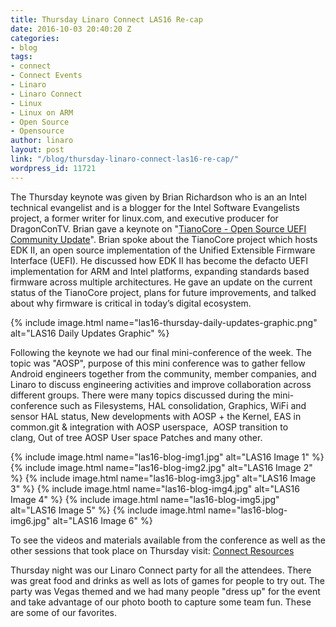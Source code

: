 ```yaml
---
title: Thursday Linaro Connect LAS16 Re-cap
date: 2016-10-03 20:40:20 Z
categories:
- blog
tags:
- connect
- Connect Events
- Linaro
- Linaro Connect
- Linux
- Linux on ARM
- Open Source
- Opensource
author: linaro
layout: post
link: "/blog/thursday-linaro-connect-las16-re-cap/"
wordpress_id: 11721
---
```


The Thursday keynote was given by Brian Richardson who is an an Intel technical evangelist and is a blogger for the Intel Software Evangelists project, a former writer for linux.com, and executive producer for DragonConTV. Brian gave a keynote on "[TianoCore - Open Source UEFI Community Update](https://www.youtube.com/watch?v=kQ5X8vqdSu0)". Brian spoke about the TianoCore project which hosts EDK II, an open source implementation of the Unified Extensible Firmware Interface (UEFI). He discussed how EDK II has become the defacto UEFI implementation for ARM and Intel platforms, expanding standards based firmware across multiple architectures. He gave an update on the current status of the TianoCore project, plans for future improvements, and talked about why firmware is critical in today’s digital ecosystem.

{% include image.html name="las16-thursday-daily-updates-graphic.png" alt="LAS16 Daily Updates Graphic" %}


Following the keynote we had our final mini-conference of the week. The topic was "AOSP", purpose of this mini conference was to gather fellow Android engineers together from the community, member companies, and Linaro to discuss engineering activities and improve collaboration across different groups. There were many topics discussed during the mini-conference such as Filesystems, HAL consolidation, Graphics, WiFi and sensor HAL status, New developments with AOSP + the Kernel, EAS in common.git & integration with AOSP userspace,  AOSP transition to clang, Out of tree AOSP User space Patches and many other.

{% include image.html name="las16-blog-img1.jpg" alt="LAS16 Image 1" %}
{% include image.html name="las16-blog-img2.jpg" alt="LAS16 Image 2" %}
{% include image.html name="las16-blog-img3.jpg" alt="LAS16 Image 3" %}
{% include image.html name="las16-blog-img4.jpg" alt="LAS16 Image 4" %}
{% include image.html name="las16-blog-img5.jpg" alt="LAS16 Image 5" %}
{% include image.html name="las16-blog-img6.jpg" alt="LAS16 Image 6" %}

To see the videos and materials available from the conference as well as the other sessions that took place on Thursday visit: [Connect Resources](http://connect.linaro.org/las16/resources/#wednesday)

Thursday night was our Linaro Connect party for all the attendees. There was great food and drinks as well as lots of games for people to try out. The party was Vegas themed and we had many people "dress up" for the event and take advantage of our photo booth to capture some team fun. These are some of our favorites.

